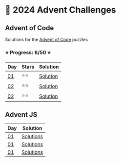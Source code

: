 # 📅 2024 Advent Challenges

## Advent of Code

Solutions for the [Advent of Code](https://adventofcode.com/) puzzles

### ⭐ Progress: 6/50 ⭐

| Day                                       | Stars | Solution                                                                                           |
| ----------------------------------------- | ----- | -------------------------------------------------------------------------------------------------- |
| [01](https://adventofcode.com/2024/day/1) | ⭐⭐  | [Solution](https://github.com/311chaos/30-days-advent-calendar/blob/main/adventofcode.com/day-01/) |
| [02](https://adventofcode.com/2024/day/2) | ⭐⭐  | [Solution](https://github.com/311chaos/30-days-advent-calendar/blob/main/adventofcode.com/day-02/) |
| [02](https://adventofcode.com/2024/day/3) | ⭐⭐  | [Solution](https://github.com/311chaos/30-days-advent-calendar/blob/main/adventofcode.com/day-03/) |

## Advent JS

| Day                                             | Solution                                                                                        |
| ----------------------------------------------- | ----------------------------------------------------------------------------------------------- |
| [01](https://adventjs.dev/en/challenges/2024/1) | [Solutions](https://github.com/311chaos/30-days-advent-calendar/blob/main/adventjs.dev/day-01/) |
| [01](https://adventjs.dev/en/challenges/2024/2) | [Solutions](https://github.com/311chaos/30-days-advent-calendar/blob/main/adventjs.dev/day-02/) |
| [01](https://adventjs.dev/en/challenges/2024/3) | [Solutions](https://github.com/311chaos/30-days-advent-calendar/blob/main/adventjs.dev/day-03/) |
